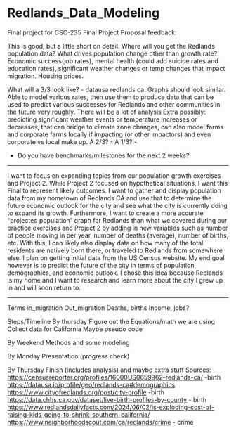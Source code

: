 # Redlands_Data_Modeling
Final project for CSC-235
Final Project Proposal
feedback:

This is good, but a little short on detail.  Where will you get the Redlands population data?  What drives population change other than growth rate?  Economic success(job rates), mental health (could add suicide rates and education rates), significant weather changes or temp changes that impact migration. Housing prices. 

What will a 3/3 look like? - datausa redlands ca. Graphs should look similar. Able to model various rates, then use them to produce data that can be used to predict various successes for Redlands and other communities in the future very roughly. There will be a lot of analysis
Extra possibly: predicting significant weather events or temperature increases or decreases, that can bridge to climate zone changes, can also model farms and corporate farms locally if impacting (or other impactors) and even corporate vs local make up.
 A 2/3? -
A 1/3? - 
* Do you have benchmarks/milestones for the next 2 weeks?
_____________________________________________________________
I want to focus on expanding topics from our population growth exercises and Project 2. While Project 2 focused on hypothetical situations, I want this Final to represent likely outcomes. I want to gather and display population data from my hometown of Redlands CA and use that to determine the future economic outlook for the city and see what the city is currently doing to expand its growth. Furthermore, I want to create a more accurate “projected population” graph for Redlands than what we covered during our practice exercises and Project 2 by adding in new variables such as number of people moving in per year, number of deaths (average), number of births, etc. With this, I can likely also display data on how many of the total residents are natively born there, or traveled to Redlands from somewhere else. I plan on getting initial data from the US Census website. My end goal however is to predict the future of the city in terms of population, demographics, and economic outlook. I chose this idea because Redlands is my home and I want to research and learn more about the city I grew up in and will soon return to.
________________________________________________________________
Terms
in_migration
Out_migration
Deaths, births
Income, jobs?

Steps/Timeline
By thursday 
Figure out the Equations/math we are using
Collect data for California 
Maybe pseudo code

By Weekend
Methods and some modeling

By Monday
Presentation (progress check) 

By Thursday 
Finish (includes analysis) and maybe extra stuff
Sources:
https://censusreporter.org/profiles/16000US0659962-redlands-ca/ -birth
https://datausa.io/profile/geo/redlands-ca#demographics
https://www.cityofredlands.org/post/city-profile  -birth
https://data.chhs.ca.gov/dataset/live-birth-profiles-by-county - birth
https://www.redlandsdailyfacts.com/2024/06/02/is-exploding-cost-of-raising-kids-going-to-shrink-southern-california/
https://www.neighborhoodscout.com/ca/redlands/crime - crime 

